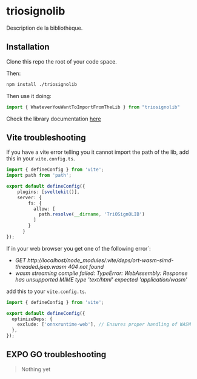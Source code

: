 # triosignolib

Description de la bibliothèque.

## Installation

Clone this repo the root of your code space.

Then:
```bash
npm install ./triosignolib
```

Then use it doing:
```ts
import { WhateverYouWantToImportFromTheLib } from "triosignolib"
```
Check the library documentation [here](https://github.com/EIP-TEK89/trio-signo-fullstack/wiki/TrioSignoLib)

## Vite troubleshooting
If you have a vite error telling you it cannot import the path of the lib,
add this in your `vite.config.ts`.
```ts
import { defineConfig } from 'vite';
import path from 'path';

export default defineConfig({
	plugins: [sveltekit()],
	server: {
		fs: {
		  allow: [
			path.resolve(__dirname, 'TriOSignOLIB')
		  ]
		}
	  }
});
```

If in your web browser you get one of the following error`:
- *GET
http://localhost/node_modules/.vite/deps/ort-wasm-simd-threaded.jsep.wasm 404 not found*
- *wasm streaming compile failed: TypeError: WebAssembly: Response has unsupported MIME type 'text/html' expected 'application/wasm'*

add this to your `vite.config.ts`.
```ts
import { defineConfig } from 'vite';

export default defineConfig({
  optimizeDeps: {
    exclude: ['onnxruntime-web'], // Ensures proper handling of WASM
  },
});
```

## EXPO GO troubleshooting
> Nothing yet
